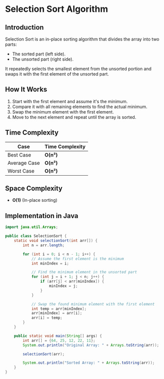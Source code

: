 # Selection Sort Algorithm
## **Introduction**
Selection Sort is an in-place sorting algorithm that divides the array into two parts:  
- The sorted part (left side).
- The unsorted part (right side).  

It repeatedly selects the smallest element from the unsorted portion and swaps it with the first element of the unsorted part.

## **How It Works**
1. Start with the first element and assume it's the minimum.
2. Compare it with all remaining elements to find the actual minimum.
3. Swap the minimum element with the first element.
4. Move to the next element and repeat until the array is sorted.

## **Time Complexity**
| Case | Time Complexity |
|------|----------------|
| Best Case | **O(n²)** |
| Average Case | **O(n²)** |
| Worst Case | **O(n²)** |

## **Space Complexity**
- **O(1)** (In-place sorting)

## **Implementation in Java**
```java
import java.util.Arrays;

public class SelectionSort {
    static void selectionSort(int arr[]) {
        int n = arr.length;

        for (int i = 0; i < n - 1; i++) {
            // Assume the first element is the minimum
            int minIndex = i;

            // Find the minimum element in the unsorted part
            for (int j = i + 1; j < n; j++) {
                if (arr[j] < arr[minIndex]) {
                    minIndex = j;
                }
            }

            // Swap the found minimum element with the first element
            int temp = arr[minIndex];
            arr[minIndex] = arr[i];
            arr[i] = temp;
        }
    }

    public static void main(String[] args) {
        int arr[] = {64, 25, 12, 22, 11};
        System.out.println("Original Array: " + Arrays.toString(arr));

        selectionSort(arr);

        System.out.println("Sorted Array: " + Arrays.toString(arr));
    }
}
